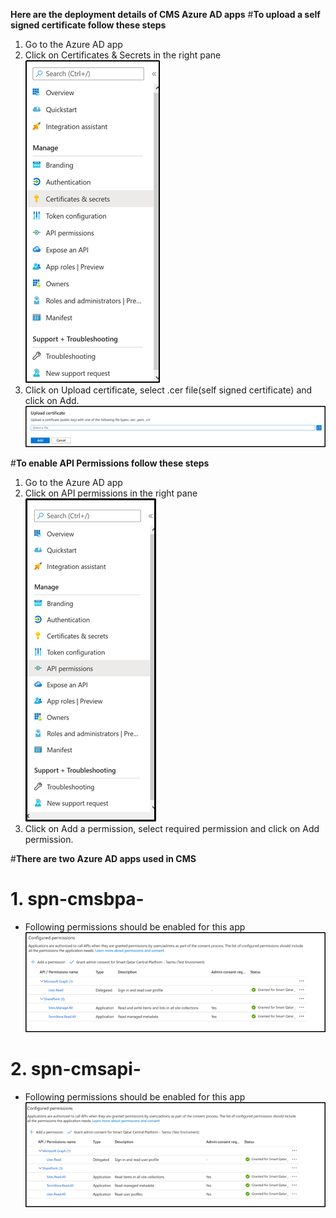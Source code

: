 **Here are the deployment details of CMS Azure AD apps**
#**To upload a self signed certificate follow these steps**
1. Go to the Azure AD app
1. Click on Certificates & Secrets in the right pane
    ![image.png](/.attachments/image-240b8246-62a1-4e8d-848d-badd18d43df4.png)
1. Click on Upload certificate, select .cer file(self signed certificate) and click on Add.
    ![image.png](/.attachments/image-8ea316ad-d02c-4597-a45a-d33edd3973c2.png)


#**To enable API Permissions follow these steps**
1. Go to the Azure AD app
1. Click on API permissions in the right pane
    ![image.png](/.attachments/image-2e593bd0-dc4c-4236-909e-c578c3779185.png)
1. Click on Add a permission, select required permission and click on Add permission.

#**There are two Azure AD apps used in CMS**
# 1. spn-cmsbpa-<env>
- Following permissions should be enabled for this app 
  ![image.png](/.attachments/image-caed65b8-f0a1-4123-8302-662e23580f0e.png)
# 2. spn-cmsapi-<env>
- Following permissions should be enabled for this app 
  ![image.png](/.attachments/image-9cc120e1-0530-4ed0-8749-1f05da542310.png)